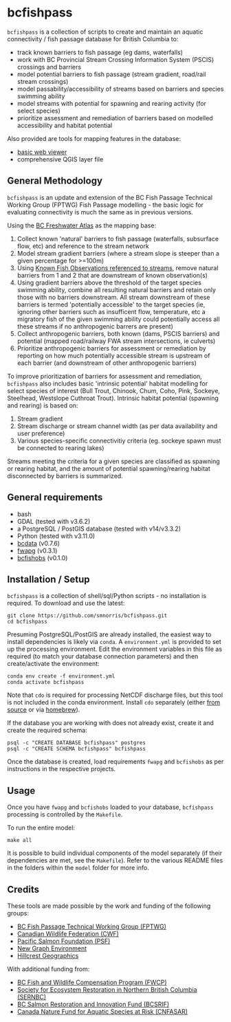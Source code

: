 # bcfishpass

`bcfishpass` is a collection of scripts to create and maintain an aquatic connectivity / fish passage database for British Columbia to:

- track known barriers to fish passage (eg dams, waterfalls)
- work with BC Provincial Stream Crossing Information System (PSCIS) crossings and barriers
- model potential barriers to fish passage (stream gradient, road/rail stream crossings)
- model passability/accessibility of streams based on barriers and species swimming ability
- model streams with potential for spawning and rearing activity (for select species)
- prioritize assessment and remediation of barriers based on modelled accessibility and habitat potential

Also provided are tools for mapping features in the database:

- [basic web viewer](https://www.hillcrestgeo.ca/projects/bcfishpass/)
- comprehensive QGIS layer file


## General Methodology

`bcfishpass` is an update and extension of the BC Fish Passage Technical Working Group (FPTWG) Fish Passage modelling - the basic logic for evaluating connectivity is much the same as in previous versions.

Using the [BC Freshwater Atlas](https://github.com/smnorris/fwapg) as the mapping base:

1. Collect known 'natural' barriers to fish passage (waterfalls, subsurface flow, etc) and reference to the stream network
2. Model stream gradient barriers (where a stream slope is steeper than a given percentage for >=100m)
3. Using [Known Fish Observations referenced to streams](https://github.com/smnorris/bcfishobs), remove natural barriers from 1 and 2 that are downstream of known observation(s)
4. Using gradient barriers above the threshold of the target species swimming ability, combine all resulting natural barriers and retain only those with no barriers downstream. All stream downstream of these barriers is termed 'potentially accessible' to the target species (ie, ignoring other barriers such as insufficent flow, temperature, etc a migratory fish of the given swimming ability could potentially access all these streams if no anthropogenic barrers are present)
5. Collect anthropogenic barriers, both known (dams, PSCIS barriers) and potential (mapped road/railway FWA stream intersections, ie culverts) 
6. Prioritize anthropogenic barriers for assessment or remediation by reporting on how much potentially accessible stream is upstream of each barrier (and downstream of other anthropogenic barriers)

To improve prioritization of barriers for assessment and remediation, `bcfishpass` also includes basic 'intrinsic potential' habitat modelling for select species of interest (Bull Trout, Chinook, Chum, Coho, Pink, Sockeye, Steelhead, Westslope Cuthroat Trout). Intrinsic habitat potential (spawning and rearing) is based on:

1. Stream gradient
2. Stream discharge or stream channel width (as per data availability and user preference)
3. Various species-specific connectivitiy criteria (eg. sockeye spawn must be connected to rearing lakes)

Streams meeting the criteria for a given species are classified as spawning or rearing habitat, and the amount of potential spawning/rearing habitat disconnected by barriers is summarized.


## General requirements

- bash
- GDAL (tested with v3.6.2)
- a PostgreSQL / PostGIS database (tested with v14/v3.3.2)
- Python (tested with v3.11.0)
- [bcdata](https://github.com/smnorris/bcdata) (v0.7.6)
- [fwapg](https://github.com/smnorris/fwapg) (v0.3.1)
- [bcfishobs](https://github.com/smnorris/bcfishobs) (v0.1.0)


## Installation / Setup

`bcfishpass` is a collection of shell/sql/Python scripts - no installation is required. To download and use the latest:

    git clone https://github.com/smnorris/bcfishpass.git
    cd bcfishpass

Presuming PostgreSQL/PostGIS are already installed, the easiest way to install dependencies is likely via `conda`.
A `environment.yml` is provided to set up the processing environment. Edit the environment variables in this file as required (to match your database connection parameters) and then create/activate the environment:

    conda env create -f environment.yml
    conda activate bcfishpass

Note that `cdo` is required for processing NetCDF discharge files, but this tool is not included in the conda environment.
Install `cdo` separately (either [from source](https://code.mpimet.mpg.de/projects/cdo/wiki/Cdo#Download-Compile-Install) or via [homebrew](https://formulae.brew.sh/formula/cdo)).

If the database you are working with does not already exist, create it and create the required schema:

    psql -c "CREATE DATABASE bcfishpass" postgres
    psql -c "CREATE SCHEMA bcfishpass" bcfishpass

Once the database is created, load requirements `fwapg` and `bcfishobs` as per instructions in the respective projects.

## Usage

Once you have `fwapg` and `bcfishobs` loaded to your database, `bcfishpass` processing is controlled by the `Makefile`.

To run the entire model:

`make all`

It is possible to build individual components of the model separately (if their dependencies are met, see the `Makefile`).
Refer to the various README files in the folders within the `model` folder for more info.

## Credits

These tools are made possible by the work and funding of the following groups:

- [BC Fish Passage Technical Working Group (FPTWG)](https://www2.gov.bc.ca/gov/content/environment/plants-animals-ecosystems/fish/aquatic-habitat-management/fish-passage)
- [Canadian Wildlife Federation (CWF)](https://cwf-fcf.org/en/explore/fish-passage/breaking-down-barriers.html)
- [Pacific Salmon Foundation (PSF)](https://psf.ca/)
- [New Graph Environment](https://www.newgraphenvironment.com/)
- [Hillcrest Geographics](https://www.hillcrestgeo.ca)

With additional funding from:

- [BC Fish and Wildlife Compensation Program (FWCP)](https://fwcp.ca/)
- [Society for Ecosystem Restoration in Northern British Columbia (SERNBC)](https://sernbc.ca/)
- [BC Salmon Restoration and Innovation Fund (BCSRIF)](https://www.dfo-mpo.gc.ca/fisheries-peches/initiatives/fish-fund-bc-fonds-peche-cb/index-eng.html)
- [Canada Nature Fund for Aquatic Species at Risk (CNFASAR)](https://www.dfo-mpo.gc.ca/species-especes/sara-lep/cnfasar-fnceap/index-eng.html)